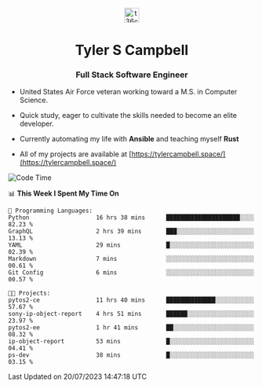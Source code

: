 <p align="center">
<a href="https://www.linkedin.com/in/t36campbell" target="blank"><img align="center" src="https://ik.imagekit.io/t36campbell/Portfolio/linkedin.png.original_m8bbGgPh6.png" alt="t36campbell" height="30" width="30" /></a>
</p>
<h1 align="center">Tyler S Campbell</h1>
<h3 align="center">Full Stack Software Engineer</h3>

* United States Air Force veteran working toward a M.S. in Computer Science.

* Quick study, eager to cultivate the skills needed to become an elite developer.

* Currently automating my life with **Ansible** and teaching myself **Rust**

* All of my projects are available at [https://tylercampbell.space/](https://tylercampbell.space/)

<!--START_SECTION:waka-->
![Code Time](http://img.shields.io/badge/Code%20Time-2%2C634%20hrs%2021%20mins-blue)

📊 **This Week I Spent My Time On** 

```text
💬 Programming Languages: 
Python                   16 hrs 38 mins      █████████████████████░░░░   82.23 % 
GraphQL                  2 hrs 39 mins       ███░░░░░░░░░░░░░░░░░░░░░░   13.13 % 
YAML                     29 mins             █░░░░░░░░░░░░░░░░░░░░░░░░   02.39 % 
Markdown                 7 mins              ░░░░░░░░░░░░░░░░░░░░░░░░░   00.61 % 
Git Config               6 mins              ░░░░░░░░░░░░░░░░░░░░░░░░░   00.57 % 

🐱‍💻 Projects: 
pytos2-ce                11 hrs 40 mins      ██████████████░░░░░░░░░░░   57.67 % 
sony-ip-object-report    4 hrs 51 mins       ██████░░░░░░░░░░░░░░░░░░░   23.97 % 
pytos2-ee                1 hr 41 mins        ██░░░░░░░░░░░░░░░░░░░░░░░   08.32 % 
ip-object-report         53 mins             █░░░░░░░░░░░░░░░░░░░░░░░░   04.41 % 
ps-dev                   38 mins             █░░░░░░░░░░░░░░░░░░░░░░░░   03.15 % 
```


 Last Updated on 20/07/2023 14:47:18 UTC
<!--END_SECTION:waka-->
